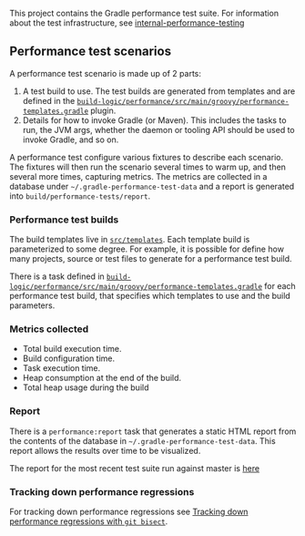
This project contains the Gradle performance test suite. For information about the test infrastructure, see [internal-performance-testing](../internal-performance-testing)

## Performance test scenarios

A performance test scenario is made up of 2 parts:

1. A test build to use. The test builds are generated from templates and are defined in the [`build-logic/performance/src/main/groovy/performance-templates.gradle`](build-logic/performance/src/main/groovy/performance-templates.gradle) plugin. 
2. Details for how to invoke Gradle (or Maven). This includes the tasks to run, the JVM args, whether the daemon or tooling API should be used to invoke Gradle, and so on.

A performance test configure various fixtures to describe each scenario. The fixtures will then run the scenario several times to warm up, and then several more times, capturing metrics.
The metrics are collected in a database under `~/.gradle-performance-test-data` and a report is generated into `build/performance-tests/report`.

### Performance test builds

The build templates live in [`src/templates`](src/templates). Each template build is parameterized to some degree. For example, it is possible for define how many projects, source 
or test files to generate for a performance test build.

There is a task defined in [`build-logic/performance/src/main/groovy/performance-templates.gradle`](build-logic/performance/src/main/groovy/performance-templates.gradle) for each performance test build, that specifies which templates to use and the build parameters.

### Metrics collected

- Total build execution time.
- Build configuration time.
- Task execution time.
- Heap consumption at the end of the build.
- Total heap usage during the build

### Report

There is a `performance:report` task that generates a static HTML report from the contents of the database in `~/.gradle-performance-test-data`. This report allows the results over
time to be visualized.

The report for the most recent test suite run against master is [here](https://builds.gradle.org/repository/download/Gradle_Check_PerformanceTestCoordinator/.lastFinished/report-performance-performance-tests.zip%21/report/index.html?branch=master)

### Tracking down performance regressions

For tracking down performance regressions see [Tracking down performance regressions with `git bisect`](docs/performance-bisect.md).

